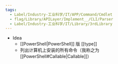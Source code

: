 ```yaml
---
tags:
  - Label/Industry-工业科学/IT/APP/Command/Cmdlet
  - flag/Library/APILayer/Implement__/CLI/Parser
  - Label/Industry-工业科学/IT/Library/3rdLibrary
---
```


- Idea
    - [[PowerShell|PowerShell]] 版 [[type]]
    - 列出计算机上安装的所有命令（我称之为 [[PowerShell#Callable|Callable]]）
